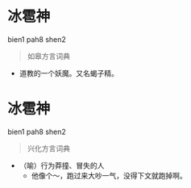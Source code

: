 # 冰雹神
bien1 pah8 shen2
> 如皋方言词典
- 道教的一个妖魔。又名蝎子精。

# 冰雹神
bien1 pah8 shen2
> 兴化方言词典
- （喻）行为莽撞、冒失的人
  - 他像个～，跑过来大吵一气，没得下文就跑掉啊。
